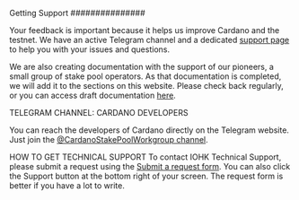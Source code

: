 Getting Support
###############

Your feedback is important because it helps us improve Cardano and the testnet. We have an active Telegram channel and a dedicated [support page](https://iohk.zendesk.com/hc/en-us/categories/900000102203-Shelley-Testnet) to help you with your issues and questions. 

We are also creating documentation with the support of our pioneers, a small group of stake pool operators. As that documentation is completed, we will add it to the sections on this website. Please check back regularly, or you can access draft documentation [here](https://github.com/cardano-foundation/testnets-cardano-org).

TELEGRAM CHANNEL: CARDANO DEVELOPERS

You can reach the developers of Cardano directly on the Telegram website. Just join the [@CardanoStakePoolWorkgroup channel](https://t.me/CardanoStakePoolWorkgroup).

HOW TO GET TECHNICAL SUPPORT
To contact IOHK Technical Support, please submit a request using the [Submit a request form](https://iohk.zendesk.com/hc/en-us/requests/new). You can also click the Support button at the bottom right of your screen. The request form is better if you have a lot to write.
